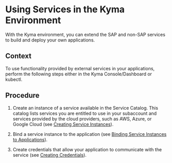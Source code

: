 <!-- loioea4dd81e49254dd482d32e3c20f4477a -->

# Using Services in the Kyma Environment

With the Kyma environment, you can extend the SAP and non-SAP services to build and deploy your own applications.



<a name="loioea4dd81e49254dd482d32e3c20f4477a__context_bwf_5ch_ypb"/>

## Context

To use functionality provided by external services in your applications, perform the following steps either in the Kyma Console/Dashboard or kubectl.



<a name="loioea4dd81e49254dd482d32e3c20f4477a__steps_ayb_vch_ypb"/>

## Procedure

1.  Create an instance of a service available in the Service Catalog. This catalog lists services you are entitled to use in your subaccount and services provided by the cloud providers, such as AWS, Azure, or Google Cloud \(see [Creating Service Instances](creating-service-instances-979735b.md)\).

2.  Bind a service instance to the application \(see [Binding Service Instances to Applications](binding-service-instances-to-applications-d1aa23c.md)\).

3.  Create credentials that allow your application to communicate with the service \(see [Creating Credentials](creating-credentials-945498c.md)\).


